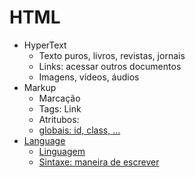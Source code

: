 # HTML

- HyperText
  - Texto puros, livros, revistas, jornais
  - Links: acessar outros documentos
  - Imagens, vídeos, áudios
- Markup
  - Marcação
  - Tags: <a> Link </a>
  - Atritubos: <a href="https://rocketseat.com.br">
  - globais: id, class, ...
- Language
  - Linguagem
  - Sintaxe: maneira de escrever
